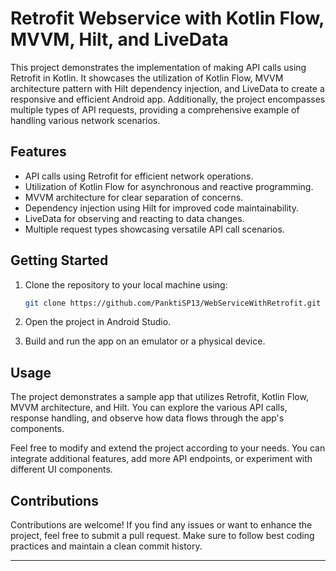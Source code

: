 # Retrofit Webservice with Kotlin Flow, MVVM, Hilt, and LiveData

This project demonstrates the implementation of making API calls using Retrofit in Kotlin. It showcases the utilization of Kotlin Flow, MVVM architecture pattern with Hilt dependency injection, and LiveData to create a responsive and efficient Android app. Additionally, the project encompasses multiple types of API requests, providing a comprehensive example of handling various network scenarios.

## Features

- API calls using Retrofit for efficient network operations.
- Utilization of Kotlin Flow for asynchronous and reactive programming.
- MVVM architecture for clear separation of concerns.
- Dependency injection using Hilt for improved code maintainability.
- LiveData for observing and reacting to data changes.
- Multiple request types showcasing versatile API call scenarios.

## Getting Started

1. Clone the repository to your local machine using:

   ```bash
   git clone https://github.com/PanktiSP13/WebServiceWithRetrofit.git
   ```

2. Open the project in Android Studio.

3. Build and run the app on an emulator or a physical device.

## Usage

The project demonstrates a sample app that utilizes Retrofit, Kotlin Flow, MVVM architecture, and Hilt. You can explore the various API calls, response handling, and observe how data flows through the app's components.

Feel free to modify and extend the project according to your needs. You can integrate additional features, add more API endpoints, or experiment with different UI components.

## Contributions

Contributions are welcome! If you find any issues or want to enhance the project, feel free to submit a pull request. Make sure to follow best coding practices and maintain a clean commit history.

---------------

